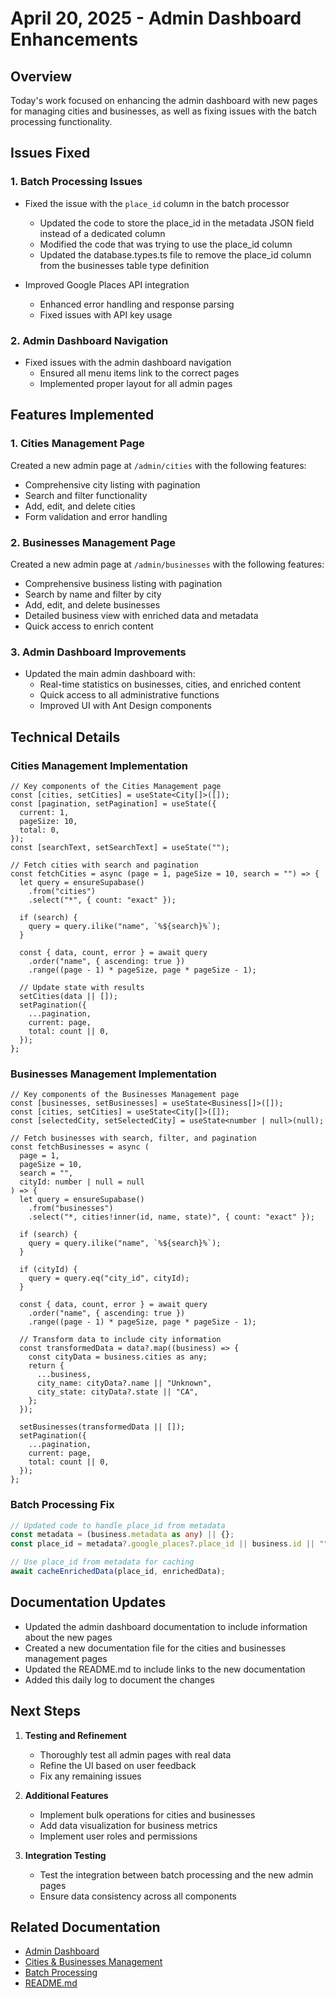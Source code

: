 # April 20, 2025 - Admin Dashboard Enhancements

## Overview

Today's work focused on enhancing the admin dashboard with new pages for managing cities and businesses, as well as fixing issues with the batch processing functionality.

## Issues Fixed

### 1. Batch Processing Issues

- Fixed the issue with the `place_id` column in the batch processor
  - Updated the code to store the place_id in the metadata JSON field instead of a dedicated column
  - Modified the code that was trying to use the place_id column
  - Updated the database.types.ts file to remove the place_id column from the businesses table type definition

- Improved Google Places API integration
  - Enhanced error handling and response parsing
  - Fixed issues with API key usage

### 2. Admin Dashboard Navigation

- Fixed issues with the admin dashboard navigation
  - Ensured all menu items link to the correct pages
  - Implemented proper layout for all admin pages

## Features Implemented

### 1. Cities Management Page

Created a new admin page at `/admin/cities` with the following features:
- Comprehensive city listing with pagination
- Search and filter functionality
- Add, edit, and delete cities
- Form validation and error handling

### 2. Businesses Management Page

Created a new admin page at `/admin/businesses` with the following features:
- Comprehensive business listing with pagination
- Search by name and filter by city
- Add, edit, and delete businesses
- Detailed business view with enriched data and metadata
- Quick access to enrich content

### 3. Admin Dashboard Improvements

- Updated the main admin dashboard with:
  - Real-time statistics on businesses, cities, and enriched content
  - Quick access to all administrative functions
  - Improved UI with Ant Design components

## Technical Details

### Cities Management Implementation

```tsx
// Key components of the Cities Management page
const [cities, setCities] = useState<City[]>([]);
const [pagination, setPagination] = useState({
  current: 1,
  pageSize: 10,
  total: 0,
});
const [searchText, setSearchText] = useState("");

// Fetch cities with search and pagination
const fetchCities = async (page = 1, pageSize = 10, search = "") => {
  let query = ensureSupabase()
    .from("cities")
    .select("*", { count: "exact" });

  if (search) {
    query = query.ilike("name", `%${search}%`);
  }

  const { data, count, error } = await query
    .order("name", { ascending: true })
    .range((page - 1) * pageSize, page * pageSize - 1);
  
  // Update state with results
  setCities(data || []);
  setPagination({
    ...pagination,
    current: page,
    total: count || 0,
  });
};
```

### Businesses Management Implementation

```tsx
// Key components of the Businesses Management page
const [businesses, setBusinesses] = useState<Business[]>([]);
const [cities, setCities] = useState<City[]>([]);
const [selectedCity, setSelectedCity] = useState<number | null>(null);

// Fetch businesses with search, filter, and pagination
const fetchBusinesses = async (
  page = 1, 
  pageSize = 10, 
  search = "", 
  cityId: number | null = null
) => {
  let query = ensureSupabase()
    .from("businesses")
    .select("*, cities!inner(id, name, state)", { count: "exact" });

  if (search) {
    query = query.ilike("name", `%${search}%`);
  }

  if (cityId) {
    query = query.eq("city_id", cityId);
  }

  const { data, count, error } = await query
    .order("name", { ascending: true })
    .range((page - 1) * pageSize, page * pageSize - 1);
  
  // Transform data to include city information
  const transformedData = data?.map((business) => {
    const cityData = business.cities as any;
    return {
      ...business,
      city_name: cityData?.name || "Unknown",
      city_state: cityData?.state || "CA",
    };
  });

  setBusinesses(transformedData || []);
  setPagination({
    ...pagination,
    current: page,
    total: count || 0,
  });
};
```

### Batch Processing Fix

```typescript
// Updated code to handle place_id from metadata
const metadata = (business.metadata as any) || {};
const place_id = metadata?.google_places?.place_id || business.id || "";

// Use place_id from metadata for caching
await cacheEnrichedData(place_id, enrichedData);
```

## Documentation Updates

- Updated the admin dashboard documentation to include information about the new pages
- Created a new documentation file for the cities and businesses management pages
- Updated the README.md to include links to the new documentation
- Added this daily log to document the changes

## Next Steps

1. **Testing and Refinement**
   - Thoroughly test all admin pages with real data
   - Refine the UI based on user feedback
   - Fix any remaining issues

2. **Additional Features**
   - Implement bulk operations for cities and businesses
   - Add data visualization for business metrics
   - Implement user roles and permissions

3. **Integration Testing**
   - Test the integration between batch processing and the new admin pages
   - Ensure data consistency across all components

## Related Documentation

- [Admin Dashboard](./admin-batch-process.md)
- [Cities & Businesses Management](./admin-cities-businesses.md)
- [Batch Processing](./batch-processing.md)
- [README.md](../README.md)
